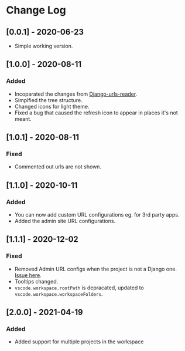 # Change Log

## [0.0.1] - 2020-06-23
- Simple working version.  
  

## [1.0.0] - 2020-08-11
### Added
- Incoparated the changes from [Django-urls-reader](https://github.com/muremwa/django-url-reader).
- Simplfied the tree structure.
- Changed icons for light theme.
- Fixed a bug that caused the refresh icon to appear in places it's not meant.
  
## [1.0.1] - 2020-08-11
### Fixed
- Commented out urls are not shown.


## [1.1.0] - 2020-10-11
### Added
- You can now add custom URL configurations eg. for 3rd party apps.
- Added the admin site URL configurations.

## [1.1.1] - 2020-12-02

### Fixed
- Removed Admin URL configs when the project is not a Django one. [Issue here](https://github.com/muremwa/read-urls-extension/issues/3).
- Tooltips changed.
- `vscode.workspace.rootPath` is depracated, updated to `vscode.workspace.workspaceFolders`.

## [2.0.0] - 2021-04-19
### Added
- Added support for multiple projects in the workspace

